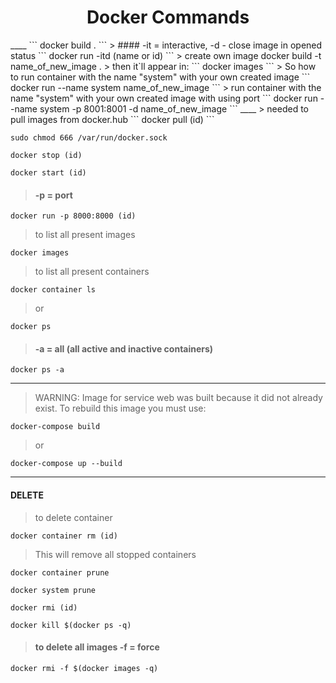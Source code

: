 <h1 align="center">
Docker Commands
</h1>
____
```
docker build .
```
> #### -it = interactive, -d - close image in opened status
```
docker run -itd (name or id)        
```
> create own image
docker build -t name_of_new_image .
> then it`ll appear in:
```
docker images
```
> So how to run container with the name "system" with your own created image
```
docker run --name system name_of_new_image
```
> run container with the name "system" with your own created image with using port
```
docker run --name system -p 8001:8001 -d name_of_new_image
```
____
> needed to pull images from docker.hub
```
docker pull (id)
```

```
sudo chmod 666 /var/run/docker.sock
```

```
docker stop (id)
```

```
docker start (id)
```
> #### -p = port
```
docker run -p 8000:8000 (id)      
```
> to list all present images
```
docker images
```
> to list all present containers
```
docker container ls 
```
> or
```
docker ps
```
> #### -a = all (all active and inactive containers)
```
docker ps -a                      
```
---
> WARNING: Image for service web was built because it did not already exist. To rebuild this image you must use:  
```
docker-compose build
```
> or
```
docker-compose up --build
```
___
#### DELETE
> to delete container
```
docker container rm (id)
```
> This will remove all stopped containers
```
docker contаiner prune
```
```
docker system prune
```
```
docker rmi (id)
```

```
docker kill $(docker ps -q)
```

> #### to delete all images  -f = force
```
docker rmi -f $(docker images -q)         
```

